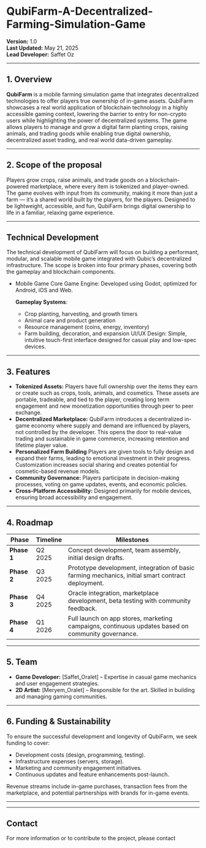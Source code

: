 # QubiFarm-A-Decentralized-Farming-Simulation-Game
**Version:** 1.0  
**Last Updated:** May 21, 2025  
**Lead Developer:** Saffet Oz

---

## 1. Overview

**QubiFarm** is a mobile farming simulation game that integrates decentralized technologies to offer players true ownership of in-game assets. QubiFarm showcases a real world application of blockchain technology in a highly accessible gaming context, lowering the barrier to entry for non-crypto users while highlighting the power of decentralized systems. The game allows players to manage and grow a digital farm planting crops, raising animals, and trading goods while enabling true digital ownership, decentralized asset trading, and real world data-driven gameplay.

---

## 2. Scope of the proposal

Players grow crops, raise animals, and trade goods on a blockchain-powered marketplace, where every item is tokenized and player-owned. The game evolves with input from its community, making it more than just a farm — it’s a shared world built by the players, for the players. Designed to be lightweight, accessible, and fun, QubiFarm brings digital ownership to life in a familiar, relaxing game experience.

---

## Technical Development

The technical development of QubiFarm will focus on building a performant, modular, and scalable mobile game integrated with Qubic’s decentralized infrastructure. The scope is broken into four primary phases, covering both the gameplay and blockchain components.

- Mobile Game Core
    Game Engine: Developed using Godot, optimized for Android, iOS and Web.

    **Gameplay Systems**:

    - Crop planting, harvesting, and growth timers
    - Animal care and product generation
    - Resource management (coins, energy, inventory)
    - Farm building, decoration, and expansion
    UI/UX Design: Simple, intuitive touch-first interface designed for casual play and low-spec devices.

---

## 3. Features

- **Tokenized Assets:** Players have full ownership over the items they earn or create such as crops, tools, animals, and cosmetics. These assets are portable, tradeable, and tied to the player, creating long term engagement and new monetization opportunities through peer to peer exchange.
- **Decentralized Marketplace:** QubiFarm introduces a decentralized in-game economy where supply and demand are influenced by players, not controlled by the developer. This opens the door to real-value trading and sustainable in game commerce, increasing retention and lifetime player value.
- **Personalized Farm Building** Players are given tools to fully design and expand their farms, leading to emotional investment in their progress. Customization increases social sharing and creates potential for cosmetic-based revenue models.
- **Community Governance:** Players participate in decision-making processes, voting on game updates, events, and economic policies.
- **Cross-Platform Accessibility:** Designed primarily for mobile devices, ensuring broad accessibility and engagement.

---

## 4. Roadmap

| Phase | Timeline | Milestones |
|-------|----------|------------|
| **Phase 1** | Q2 2025 | Concept development, team assembly, initial design drafts. |
| **Phase 2** | Q3 2025 | Prototype development, integration of basic farming mechanics, initial smart contract deployment. |
| **Phase 3** | Q4 2025 | Oracle integration, marketplace development, beta testing with community feedback. |
| **Phase 4** | Q1 2026 | Full launch on app stores, marketing campaigns, continuous updates based on community governance. |

---

## 5. Team

- **Game Developer:** [Saffet_Oralet] – Expertise in casual game mechanics and user engagement strategies.
- **2D Artist:** [Meryem_Oralet] –  Responsible for the art. Skilled in building and managing gaming communities.

---

## 6. Funding & Sustainability

To ensure the successful development and longevity of QubiFarm, we seek funding to cover:

- Development costs (design, programming, testing).
- Infrastructure expenses (servers, storage).
- Marketing and community engagement initiatives.
- Continuous updates and feature enhancements post-launch.

Revenue streams include in-game purchases, transaction fees from the marketplace, and potential partnerships with brands for in-game events.

---


---

##  Contact

For more information or to contribute to the project, please contact 
